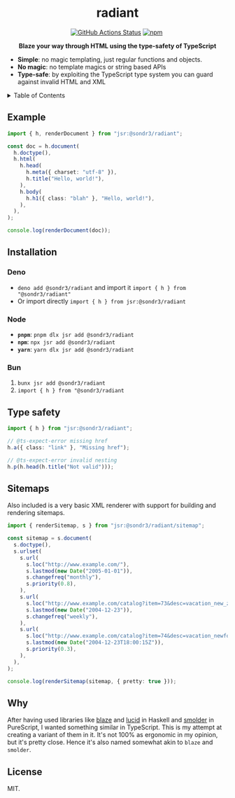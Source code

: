 <h1 align="center">radiant</h1>
<p align="center">
    <a href="https://github.com/sondr3/radiant/actions"><img alt="GitHub Actions Status" src="https://github.com/sondr3/radiant/workflows/pipeline/badge.svg" /></a>
    <a href="https://www.npmjs.com/package/@sondr3/radiant"><img alt="npm" src="https://img.shields.io/npm/v/@sondr3/radiant" /></a>
    <a href="https://jsr.io/@sondr3/radiant"> <img src="https://jsr.io/badges/@sondr3/radiant" alt="" /></a>
</p>

<p align="center">
  <b>Blaze your way through HTML using the type-safety of TypeScript</b>
</p>

- **Simple**: no magic templating, just regular functions and objects.
- **No magic**: no template magics or string based APIs
- **Type-safe**: by exploiting the TypeScript type system you can guard against invalid HTML and XML

<details>
<summary>Table of Contents</summary>
<br />

- [Example](#example)
- [Installation](#installation)
- [Type safety](#type-safety)
- [Why](#why)
- [License](#license)

</details>

## Example

```ts
import { h, renderDocument } from "jsr:@sondr3/radiant";

const doc = h.document(
  h.doctype(),
  h.html(
    h.head(
      h.meta({ charset: "utf-8" }),
      h.title("Hello, world!"),
    ),
    h.body(
      h.h1({ class: "blah" }, "Hello, world!"),
    ),
  ),
);

console.log(renderDocument(doc));
```

## Installation

### Deno

- `deno add @sondr3/radiant` and import it `import { h } from "@sondr3/radiant"`
- Or import directly `import { h } from jsr:@sondr3/radiant`

### Node

- **`pnpm`**: `pnpm dlx jsr add @sondr3/radiant`
- **`npm`**: `npx jsr add @sondr3/radiant`
- **`yarn`**: `yarn dlx jsr add @sondr3/radiant`

### Bun

1. `bunx jsr add @sondr3/radiant`
1. `import { h } from "@sondr3/radiant`

## Type safety

```ts
import { h } from "jsr:@sondr3/radiant";

// @ts-expect-error missing href
h.a({ class: "link" }, "Missing href");

// @ts-expect-error invalid nesting
h.p(h.head(h.title("Not valid")));
```

## Sitemaps

Also included is a very basic XML renderer with support for building and rendering sitemaps.

```ts
import { renderSitemap, s } from "jsr:@sondr3/radiant/sitemap";

const sitemap = s.document(
  s.doctype(),
  s.urlset(
    s.url(
      s.loc("http://www.example.com/"),
      s.lastmod(new Date("2005-01-01")),
      s.changefreq("monthly"),
      s.priority(0.8),
    ),
    s.url(
      s.loc("http://www.example.com/catalog?item=73&desc=vacation_new_zealand"),
      s.lastmod(new Date("2004-12-23")),
      s.changefreq("weekly"),
    ),
    s.url(
      s.loc("http://www.example.com/catalog?item=74&desc=vacation_newfoundland"),
      s.lastmod(new Date("2004-12-23T18:00:15Z")),
      s.priority(0.3),
    ),
  ),
);

console.log(renderSitemap(sitemap, { pretty: true }));
```

## Why

After having used libraries like [blaze][blaze] and [lucid][lucid] in Haskell and [smolder][smolder] in PureScript, I
wanted something similar in TypeScript. This is my attempt at creating a variant of them in it. It's not 100% as
ergonomic in my opinion, but it's pretty close. Hence it's also named somewhat akin to `blaze` and `smolder`.

## License

MIT.

[blaze]: https://jaspervdj.be/blaze/
[lucid]: https://github.com/chrisdone/lucid/tree/master/lucid2
[smolder]: https://github.com/bodil/purescript-smolder
